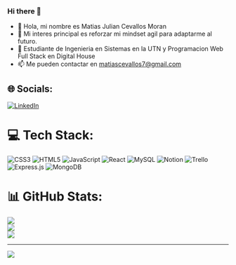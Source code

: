 ### Hi there 👋

- 👋 Hola, mi nombre es Matias Julian Cevallos Moran
- 👀 Mi interes principal es reforzar mi mindset agil para adaptarme al futuro.
- 🌱 Estudiante de Ingenieria en Sistemas en la UTN y Programacion Web Full Stack en Digital House
- 📫 Me pueden contactar en matiascevallos7@gmail.com

## 🌐 Socials:
[![LinkedIn](https://img.shields.io/badge/LinkedIn-%230077B5.svg?logo=linkedin&logoColor=white)](https://www.linkedin.com/in/matias-cevallos-23b840183/) 

# 💻 Tech Stack:
![CSS3](https://img.shields.io/badge/css3-%231572B6.svg?style=for-the-badge&logo=css3&logoColor=white) ![HTML5](https://img.shields.io/badge/html5-%23E34F26.svg?style=for-the-badge&logo=html5&logoColor=white) ![JavaScript](https://img.shields.io/badge/javascript-%23323330.svg?style=for-the-badge&logo=javascript&logoColor=%23F7DF1E) ![React](https://img.shields.io/badge/react-%2320232a.svg?style=for-the-badge&logo=react&logoColor=%2361DAFB)  ![MySQL](https://img.shields.io/badge/mysql-%2300f.svg?style=for-the-badge&logo=mysql&logoColor=white)  ![Notion](https://img.shields.io/badge/Notion-%23000000.svg?style=for-the-badge&logo=notion&logoColor=white) ![Trello](https://img.shields.io/badge/Trello-%23026AA7.svg?style=for-the-badge&logo=Trello&logoColor=white) ![Express.js](https://img.shields.io/badge/express.js-%23404d59.svg?style=for-the-badge&logo=express&logoColor=%2361DAFB) ![MongoDB](https://img.shields.io/badge/MongoDB-%234ea94b.svg?style=for-the-badge&logo=mongodb&logoColor=white)
# 📊 GitHub Stats:
![](https://github-readme-stats.vercel.app/api?username=maticevallos&theme=dark&hide_border=false&include_all_commits=false&count_private=false)<br/>
![](https://github-readme-streak-stats.herokuapp.com/?user=maticevallos&theme=dark&hide_border=false)<br/>
![](https://github-readme-stats.vercel.app/api/top-langs/?username=maticevallos&theme=dark&hide_border=false&include_all_commits=false&count_private=false&layout=compact)

---
[![](https://visitcount.itsvg.in/api?id=maticevallos&icon=0&color=0)](https://visitcount.itsvg.in)

<!-- Proudly created with GPRM ( https://gprm.itsvg.in ) -->
